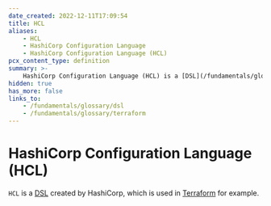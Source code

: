 ```yaml
---
date_created: 2022-12-11T17:09:54
title: HCL
aliases:
    - HCL
    - HashiCorp Configuration Language
    - HashiCorp Configuration Language (HCL)
pcx_content_type: definition
summary: >-
    HashiCorp Configuration Language (HCL) is a [DSL](/fundamentals/glossary/dsl) created by HashiCorp, which is used in [Terraform](/fundamentals/glossary/terraform) for example.
hidden: true
has_more: false
links_to:
    - /fundamentals/glossary/dsl
    - /fundamentals/glossary/terraform
---
```


# HashiCorp Configuration Language (HCL)

`HCL` is a [DSL](/fundamentals/glossary/dsl) created by HashiCorp, which is used in [Terraform](/fundamentals/glossary/terraform) for example.
